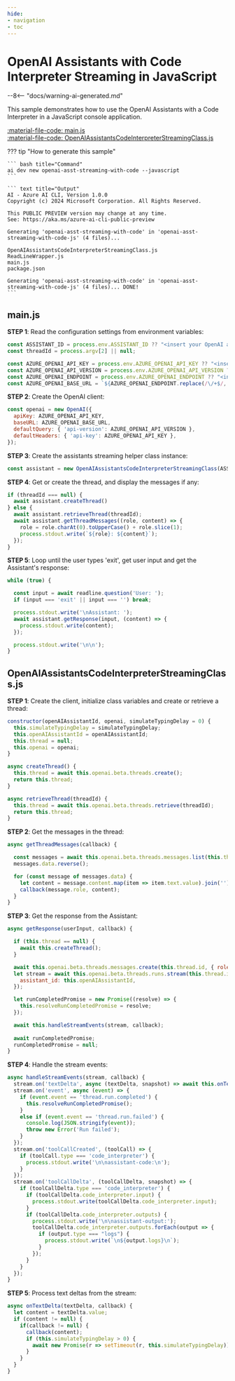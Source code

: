 ```yaml
---
hide:
- navigation
- toc
---
```

# OpenAI Assistants with Code Interpreter Streaming in JavaScript

--8<-- "docs/warning-ai-generated.md"

This sample demonstrates how to use the OpenAI Assistants with a Code Interpreter in a JavaScript console application.

[:material-file-code: main.js](https://github.dev/robch/book-of-ai/blob/main/docs/samples/openai-asst-streaming-with-code-js/main.js)  
[:material-file-code: OpenAIAssistantsCodeInterpreterStreamingClass.js](https://github.dev/robch/book-of-ai/blob/main/docs/samples/openai-asst-streaming-with-code-js/OpenAIAssistantsCodeInterpreterStreamingClass.js)  

??? tip "How to generate this sample"

    ``` bash title="Command"
    ai dev new openai-asst-streaming-with-code --javascript
    ```

    ``` text title="Output"
    AI - Azure AI CLI, Version 1.0.0
    Copyright (c) 2024 Microsoft Corporation. All Rights Reserved.

    This PUBLIC PREVIEW version may change at any time.
    See: https://aka.ms/azure-ai-cli-public-preview

    Generating 'openai-asst-streaming-with-code' in 'openai-asst-streaming-with-code-js' (4 files)...

    OpenAIAssistantsCodeInterpreterStreamingClass.js
    ReadLineWrapper.js
    main.js
    package.json

    Generating 'openai-asst-streaming-with-code' in 'openai-asst-streaming-with-code-js' (4 files)... DONE!
    ```


## main.js

**STEP 1**: Read the configuration settings from environment variables:

``` javascript title="main.js"
const ASSISTANT_ID = process.env.ASSISTANT_ID ?? "<insert your OpenAI assistant ID here>";
const threadId = process.argv[2] || null;

const AZURE_OPENAI_API_KEY = process.env.AZURE_OPENAI_API_KEY ?? "<insert your Azure OpenAI API key here>";
const AZURE_OPENAI_API_VERSION = process.env.AZURE_OPENAI_API_VERSION ?? "<insert your Azure OpenAI API version here>";
const AZURE_OPENAI_ENDPOINT = process.env.AZURE_OPENAI_ENDPOINT ?? "<insert your Azure OpenAI endpoint here>";
const AZURE_OPENAI_BASE_URL = `${AZURE_OPENAI_ENDPOINT.replace(/\/+$/, '')}/openai`;
```

**STEP 2**: Create the OpenAI client:

``` javascript title="main.js"
const openai = new OpenAI({
  apiKey: AZURE_OPENAI_API_KEY,
  baseURL: AZURE_OPENAI_BASE_URL,
  defaultQuery: { 'api-version': AZURE_OPENAI_API_VERSION },
  defaultHeaders: { 'api-key': AZURE_OPENAI_API_KEY },
});
```

**STEP 3**: Create the assistants streaming helper class instance:

``` javascript title="main.js"
const assistant = new OpenAIAssistantsCodeInterpreterStreamingClass(ASSISTANT_ID, openai);
```

**STEP 4**: Get or create the thread, and display the messages if any:

``` javascript title="main.js"
if (threadId === null) {
  await assistant.createThread()
} else {
  await assistant.retrieveThread(threadId);
  await assistant.getThreadMessages((role, content) => {
    role = role.charAt(0).toUpperCase() + role.slice(1);
    process.stdout.write(`${role}: ${content}`);
  });
}
```

**STEP 5**: Loop until the user types 'exit', get user input and get the Assistant's response:

``` javascript title="main.js"
while (true) {

  const input = await readline.question('User: ');
  if (input === 'exit' || input === '') break;

  process.stdout.write('\nAssistant: ');
  await assistant.getResponse(input, (content) => {
    process.stdout.write(content);
  });

  process.stdout.write('\n\n');
}
```

## OpenAIAssistantsCodeInterpreterStreamingClass.js

**STEP 1**: Create the client, initialize class variables and create or retrieve a thread:

``` javascript title="OpenAIAssistantsCodeInterpreterStreamingClass.js"
constructor(openAIAssistantId, openai, simulateTypingDelay = 0) {
  this.simulateTypingDelay = simulateTypingDelay;
  this.openAIAssistantId = openAIAssistantId;
  this.thread = null;
  this.openai = openai;
}

async createThread() {
  this.thread = await this.openai.beta.threads.create();
  return this.thread;
}

async retrieveThread(threadId) {
  this.thread = await this.openai.beta.threads.retrieve(threadId);
  return this.thread;
}
```

**STEP 2**: Get the messages in the thread:

``` javascript title="OpenAIAssistantsCodeInterpreterStreamingClass.js"
async getThreadMessages(callback) {

  const messages = await this.openai.beta.threads.messages.list(this.thread.id);
  messages.data.reverse();

  for (const message of messages.data) {
    let content = message.content.map(item => item.text.value).join('') + '\n\n';
    callback(message.role, content);
  }
}
```

**STEP 3**: Get the response from the Assistant:

``` javascript title="OpenAIAssistantsCodeInterpreterStreamingClass.js"
async getResponse(userInput, callback) {

  if (this.thread == null) {
    await this.createThread();
  }

  await this.openai.beta.threads.messages.create(this.thread.id, { role: "user", content: userInput });
  let stream = await this.openai.beta.threads.runs.stream(this.thread.id, {
    assistant_id: this.openAIAssistantId,
  });

  let runCompletedPromise = new Promise((resolve) => {
    this.resolveRunCompletedPromise = resolve;
  });

  await this.handleStreamEvents(stream, callback);
  
  await runCompletedPromise;
  runCompletedPromise = null;
}
```

**STEP 4**: Handle the stream events:

``` javascript title="OpenAIAssistantsCodeInterpreterStreamingClass.js"
async handleStreamEvents(stream, callback) {
  stream.on('textDelta', async (textDelta, snapshot) => await this.onTextDelta(textDelta, callback));
  stream.on('event', async (event) => {
    if (event.event == 'thread.run.completed') {
      this.resolveRunCompletedPromise();
    }
    else if (event.event == 'thread.run.failed') {
      console.log(JSON.stringify(event));
      throw new Error('Run failed');
    }
  });
  stream.on('toolCallCreated', (toolCall) => {
    if (toolCall.type === 'code_interpreter') {
      process.stdout.write('\n\nassistant-code:\n');
    }
  });
  stream.on('toolCallDelta', (toolCallDelta, snapshot) => {
    if (toolCallDelta.type === 'code_interpreter') {
      if (toolCallDelta.code_interpreter.input) {
        process.stdout.write(toolCallDelta.code_interpreter.input);
      }
      if (toolCallDelta.code_interpreter.outputs) {
        process.stdout.write('\n\nassistant-output:');
        toolCallDelta.code_interpreter.outputs.forEach(output => {
          if (output.type === "logs") {
            process.stdout.write(`\n${output.logs}\n`);
          }
        });
      }
    }
  });
}
```

**STEP 5**: Process text deltas from the stream:

``` javascript title="OpenAIAssistantsCodeInterpreterStreamingClass.js"
async onTextDelta(textDelta, callback) {
  let content = textDelta.value;
  if (content != null) {
    if(callback != null) {
      callback(content);
      if (this.simulateTypingDelay > 0) {
        await new Promise(r => setTimeout(r, this.simulateTypingDelay));
      }
    }
  }
}
```

